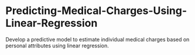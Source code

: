 # Predicting-Medical-Charges-Using-Linear-Regression
Develop a predictive model to estimate individual medical charges based on personal attributes using linear regression.
